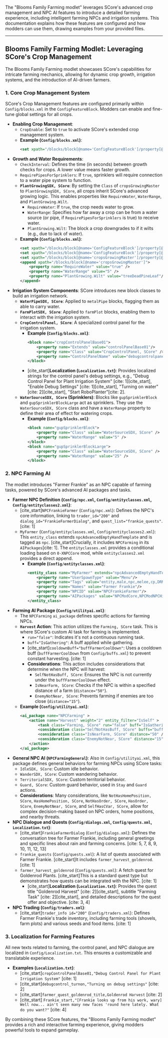 The "Blooms Family Farming modlet" leverages SCore's advanced crop management and NPC AI features to introduce a
detailed farming experience, including intelligent farming NPCs and irrigation systems. This documentation explains how
these features are configured and how modders can use them, drawing examples from your provided files.

-----

## Blooms Family Farming Modlet: Leveraging SCore's Crop Management

The Blooms Family Farming modlet showcases SCore's capabilities for intricate farming mechanics, allowing for dynamic
crop growth, irrigation systems, and the introduction of AI-driven farmers.

### 1\. Core Crop Management System

SCore's Crop Management features are configured primarily within `Config/blocks.xml` in the `ConfigFeatureBlock`.
Modders can enable and fine-tune global settings for all crops.

* **Enabling Crop Management**:
    * `CropEnable`: Set to `true` to activate SCore's extended crop management system.
    * **Example (`Config/blocks.xml`)**:
      ```xml
      <set xpath="/blocks/block[@name='ConfigFeatureBlock']/property[@class='CropManagement']/property[@name='CropEnable']/@value">true</set>
      ```
* **Growth and Water Requirements**:
    * `CheckInterval`: Defines the time (in seconds) between growth checks for crops. A lower value means faster growth.
    * `RequirePipesForSprinklers`: If `true`, sprinklers will require connection to a water pipe system to function.
    * **`PlantGrowingSDX, SCore`**: By setting the `Class` of `cropsGrowingMaster` to `PlantGrowingSDX, SCore`, all
      crops inherit SCore's advanced growing logic. This enables properties like `RequireWater`, `WaterRange`, and
      `PlantGrowing.Wilt`.
        * `RequireWater`: If `true`, the crop needs water to grow.
        * `WaterRange`: Specifies how far away a crop can be from a water source (or pipe, if
          `RequirePipesForSprinklers` is true) to receive water.
        * `PlantGrowing.Wilt`: The block a crop downgrades to if it wilts (e.g., due to lack of water).
    * **Example (`Config/blocks.xml`)**:
      ```xml
      <set xpath="/blocks/block[@name='ConfigFeatureBlock']/property[@class='CropManagement']/property[@name='CheckInterval']/@value">60</set>
      <set xpath="/blocks/block[@name='ConfigFeatureBlock']/property[@class='CropManagement']/property[@name='RequirePipesForSprinklers']/@value">true</set>
      <set xpath="/blocks/block[@name='cropsGrowingMaster']/property[@name='Class']/@value">PlantGrowingSDX, SCore</set>
      <append xpath="/blocks/block[@name='cropsGrowingMaster']">
          <property name="RequireWater" value="true" />
          <property name="WaterRange" value="5" />
          <property name="PlantGrowing.Wilt" value="treeDeadPineLeaf"/>
      </append>
      ```
* **Irrigation System Components**: SCore introduces new block classes to build an irrigation network.
    * **`WaterPipeSDX, SCore`**: Applied to `metalPipe` blocks, flagging them as able to carry water.
    * **`FarmPlotSDX, SCore`**: Applied to `farmPlot` blocks, enabling them to interact with the irrigation system.
    * **`CropControlPanel, SCore`**: A specialized control panel for the irrigation system.
        * **Example (`Config/blocks.xml`)**:
          ```xml
          <block name="cropControlPanelBase01">
              <property name="Extends" value="controlPanelBase01"/>
              <property name="Class" value="CropControlPanel, SCore" />
              <property name="ControlPanelName" value="debugcontrolpanel" />
          </block>
          ```
        * [cite\_start]**Localization (`Localization.txt`)**: Provides localized strings for the control panel's debug
          settings, e.g., "Debug Control Panel for Plant Irrigation System" [cite: 1][cite\_start], "Enable Debug
          Settings" [cite: 1][cite\_start], "Turning on water" [cite: 2][cite\_start], "Start RoboPlanter"[cite: 2].
    * **`WaterSourceSDX, SCore` (Sprinklers)**: Blocks like `gupSprinklerBlock` and `gupSprinklerBlockLarge` act as
      sprinklers. They use the `WaterSourceSDX, SCore` class and have a `WaterRange` property to define their area of
      effect for watering crops.
        * **Example (`Config/blocks.xml`)**:
          ```xml
          <block name="gupSprinklerBlock">
              <property name="Class" value="WaterSourceSDX, SCore" />
              <property name="WaterRange" value="5" />
          </block>
          <block name="gupSprinklerBlockLarge">
              <property name="Class" value="WaterSourceSDX, SCore" />
              <property name="WaterRange" value="25" />
          </block>
          ```

### 2\. NPC Farming AI

The modlet introduces "Farmer Frankie" as an NPC capable of farming tasks, powered by SCore's advanced AI packages and
tasks.

* **Farmer NPC Definition (`Config/npc.xml`, `Config/entityclasses.xml`, `Config/entityclasses2.xml`)**:
    * [cite\_start]`NPCFrankieFarmer` (`Config/npc.xml`): Defines the NPC's core information, linking to
      `trader_id="200"` and `dialog_id="FrankieFarmerDialog"`, and `quest_list="frankie_quests"`. [cite: 1]
    * `MyFarmer` (`Config/entityclasses.xml`, `Config/entityclasses2.xml`): This `entity_class` extends
      `npcAdvancedEmptyHandTemplate` and is tagged as `npc`. [cite\_start]Crucially, it includes `NPCFarming` in its
      `AIPackages`[cite: 1]. The `entityclasses.xml` provides a conditional loading based on `0-XNPCCore` mod, while
      `entityclasses2.xml` provides a direct append.
        * **Example (`Config/entityclasses.xml`)**:
          ```xml
          <entity_class name="MyFarmer" extends="npcAdvancedEmptyHandTemplate">
              <property name="UserSpawnType" value="Menu"/>
              <property name="Tags" value="entity,male,npc,melee,cp,DRMid,notrample"/>
              <property name="Names" value="Farmer Frankie"/>
              <property name="NPCID" value="NPCFrankieFarmer"/>
              <property name="AIPackages" value="NPCModCore,NPCModNPCHired, NPCModNPCMeleeBasic,NPCModNPCRangedBasic,NPCFarming"/>
          </entity_class>
          ```
* **Farming AI Package (`Config/utilityai.xml`)**:
    * The `NPCFarming` `ai_package` defines specific actions for farming NPCs.
    * **`Harvest` Action**: This action utilizes the `Farming, SCore` task. This is where SCore's custom AI task for
      farming is implemented.
        * `run="false"`: Indicates it's not a continuous running task.
        * `buff="IsGathering"`: A buff applied while gathering.
        * [cite\_start]`cooldownBuff="buffFarmerCoolDown"`: Uses a cooldown buff (`buffFarmerCoolDown` from
          `Config/buffs.xml`) to prevent constant harvesting. [cite: 1]
        * **Considerations**: This action includes considerations that determine when the NPC will harvest:
            * `SelfNotHasBuff, SCore`: Ensures the NPC is not currently under the `buffFarmerCoolDown` effect.
            * `IsNearFarm, SCore`: Checks if the NPC is within a specified distance of a farm (`distance="50"`).
            * `EnemyNotNear, SCore`: Prevents farming if enemies are too close (`distance="15"`).
    * **Example (`Config/utilityai.xml`)**:
      ```xml
      <ai_package name="NPCFarming" >
          <action name="Harvest" weight="2" entity_filter="IsSelf" >
              <task class="Farming, SCore" run="false" buff="IsGathering" cooldownBuff="buffFarmerCoolDown"/>
              <consideration class="SelfNotHasBuff, SCore" buffs="buffFarmerCoolDown"/>
              <consideration class="IsNearFarm, SCore" distance="50" />
              <consideration class="EnemyNotNear, SCore" distance="15"/>
          </action>
      </ai_package>
      ```
* **General NPC AI (`NPCFarmingGeneral`)**: Also in `Config/utilityai.xml`, this package defines general behaviors for
  farming NPCs using SCore tasks:
    * `IdleSDX, SCore`: Custom idle behavior.
    * `WanderSDX, SCore`: Custom wandering behavior.
    * `TerritorialSDX, SCore`: Custom territorial behavior.
    * `Guard, SCore`: Custom guard behavior, used in `Stay` and `Guard` actions.
    * **Considerations**: Many considerations, like `NotHasHomePosition, SCore`, `HasHomePosition, SCore`,
      `NotHasOrder, SCore`, `HasOrder, SCore`, `EnemyNotNear, SCore`, and `SelfHasCVar, SCore`, allow for complex
      decision-making based on NPC orders, home positions, and nearby threats.
* **NPC Dialogue and Quests (`Config/dialogs.xml`, `Config/quests.xml`, `Localization.txt`)**:
    * [cite\_start]`FrankieFarmerDialog` (`Config/dialogs.xml`): Defines the conversation tree for Farmer Frankie,
      including general greetings and specific lines about rain and farming concerns. [cite: 5, 7, 8, 9, 10, 11, 12, 13]
    * `frankie_quests` (`Config/quests.xml`): A list of quests associated with Farmer Frankie. [cite\_start]It includes
      `farmer_harvest_goldenrod`. [cite: 1]
    * `farmer_harvest_goldenrod` (`Config/quests.xml`): A fetch quest for Goldenrod Plants. [cite\_start]This is a
      standard quest type but demonstrates how quests can be integrated with the NPC. [cite: 1]
        * [cite\_start]**Localization (`Localization.txt`)**: Provides the quest title "Goldenrod
          Harvest" [cite: 2][cite\_start], subtitle "Farming Task" [cite: 2][cite\_start], and detailed descriptions for
          the quest offer and objective. [cite: 3, 4]
* **NPC Trading (`Config/traders.xml`)**:
    * [cite\_start]`trader_info id="200"` (`Config/traders.xml`): Defines Farmer Frankie's trade inventory, including
      farming tools (shovels, farm plots) and various seeds and food items. [cite: 1]

### 3\. Localization for Farming Features

All new texts related to farming, the control panel, and NPC dialogue are localized in `Config/Localization.txt`. This
ensures a customizable and translatable experience.

* **Examples (`Localization.txt`)**:
    * [cite\_start]`cropControlPanelBase01,"Debug Control Panel for Plant Irrigation System"` [cite: 1]
    * [cite\_start]`debugcontrol_turnon,"Turning on debug settings"` [cite: 2]
    * [cite\_start]`farmer_quest_goldenrod_title,Goldenrod Harvest` [cite: 2]
    * [cite\_start]
      `Frankie_start,"[Frankie looks up from his work, wary] Well now... ain't seen many new faces 'round here lately. What do you want?"` [cite: 4]

By combining these SCore features, the "Blooms Family Farming modlet" provides a rich and interactive farming
experience, giving modders powerful tools to expand gameplay.